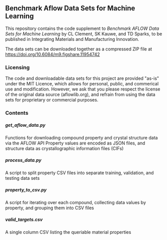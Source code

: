 ## Benchmark Aflow Data Sets for Machine Learning
This repository contains the code supplement to *Benchmark AFLOW Data Sets for Machine Learning* by CL Clement, SK Kauwe, and TD Sparks, to be published in Integrating Materials and Manufacturing Innovation. 

The data sets can be downloaded together as a compressed ZIP file at https://doi.org/10.6084/m9.figshare.11954742

### Licensing
The code and downloadable data sets for this project are provided "as-is" under the MIT Licence, which allows for personal, public, and commerical use and modification. However, we ask that you please respect the license of the original data source (aflowlib.org), and refrain from using the data sets for proprietary or commercial purposes. 

### Contents
##### get_aflow_data.py
Functions for downloading compound property and crystal structure data via the AFLOW API
Property values are encoded as JSON files, and structure data as crystallographic information files (CIFs)

##### process_data.py
A script to split property CSV files into separate training, validation, and testing data sets

##### property_to_csv.py
A script for iterating over each compound, collecting data values by property, and grouping them into CSV files

##### valid_targets.csv
A single column CSV listing the queriable material properties
